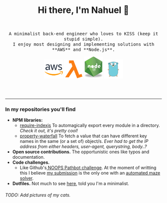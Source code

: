 <h1 align='center'>Hi there, I'm Nahuel 👋</h1><br>

<p align='center'>
  <samp>
A minimalist back-end engineer who loves to KISS (keep it stupid simple).<br>I enjoy most designing and implementing solutions with **AWS** and **Node.js**.
</samp>
</p>

<p align='center'>
<img src="https://raw.githubusercontent.com/nahuef/nahuef/master/img/aws.png" width="60"/> <img src="https://raw.githubusercontent.com/nahuef/nahuef/master/img/lambda.png" width="60"/> <img src="https://raw.githubusercontent.com/nahuef/nahuef/master/img/nodejs.png" width="60"/> <img src="https://raw.githubusercontent.com/nahuef/nahuef/master/img/go.png" width="60"/>
</p>
<br>
<br>

------------


### In my repositories you'll find
- **NPM libraries:**
  - [require-indexjs](https://github.com/nahuef/require-indexjs "require-indexjs") To automagically export every module in a directory. *Check it out, it's pretty cool!*
  - [property-waterfall](https://github.com/nahuef/property-waterfall "property-waterfall") To fetch a value that can have different key names in the same (or a set of) object/s. *Ever had to get the IP address from either headers, user-agent, querystring, body..?*
- **Open source contributions.** The opportunistic ones like typos and documentation.
- **Code challenges.** 
  - Like Github's[ NOOPS Pathbot challenge](https://noopschallenge.com/challenges/pathbot " noop Pathbot challenge"). At the moment of writting this I believe [my submission](https://github.com/nahuef/pathbot "my submission") is the only one with an [automated maze solver](https://github.com/nahuef/pathbot/blob/master/solver.js "automated maze solver").
- **Dotfiles.** Not much to see [here](https://github.com/nahuef/dotfiles "here"), told you I'm a minimalist.


###### *TODO: Add pictures of my cats.*
